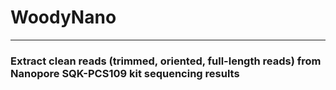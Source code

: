 # WoodyNano
------------------------------------------------------------------------------------
### Extract clean reads (trimmed, oriented, full-length reads) from Nanopore SQK-PCS109 kit sequencing results
